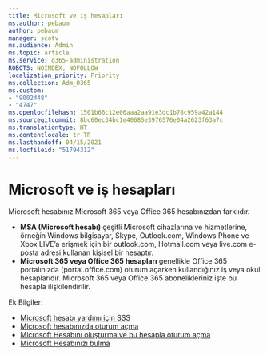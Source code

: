 ```yaml
---
title: Microsoft ve iş hesapları
ms.author: pebaum
author: pebaum
manager: scotv
ms.audience: Admin
ms.topic: article
ms.service: o365-administration
ROBOTS: NOINDEX, NOFOLLOW
localization_priority: Priority
ms.collection: Adm_O365
ms.custom:
- "9002448"
- "4747"
ms.openlocfilehash: 1501b66c12e06aaa2aa91e3dc1b78c959a42a144
ms.sourcegitcommit: 8bc60ec34bc1e40685e3976576e04a2623f63a7c
ms.translationtype: HT
ms.contentlocale: tr-TR
ms.lasthandoff: 04/15/2021
ms.locfileid: "51794312"
---
```

# <a name="microsoft-and-business-accounts"></a>Microsoft ve iş hesapları

Microsoft hesabınız Microsoft 365 veya Office 365 hesabınızdan farklıdır.

- **MSA (Microsoft hesabı)** çeşitli Microsoft cihazlarına ve hizmetlerine, örneğin Windows bilgisayar, Skype, Outlook.com, Windows Phone ve Xbox LIVE’a erişmek için bir outlook.com, Hotmail.com veya live.com e-posta adresi kullanan kişisel bir hesaptır.
- **Microsoft 365 veya Office 365 hesapları** genellikle Office 365 portalınızda (portal.office.com) oturum açarken kullandığınız iş veya okul hesaplarıdır. Microsoft 365 veya Office 365 abonelikleriniz işte bu hesapla ilişkilendirilir.

Ek Bilgiler:

- [Microsoft hesabı yardımı için SSS](https://support.microsoft.com/hub/4294457/microsoft-account-help) 
- [Microsoft hesabınızda oturum açma](https://support.microsoft.com/help/4028195/microsoft-account-how-to-sign-in)
- [Microsoft Hesabını oluşturma ve bu hesapla oturum açma](https://account.microsoft.com/account)
- [Microsoft Hesabınızı bulma](https://support.microsoft.com/help/13811/microsoft-account-how-to-find)

